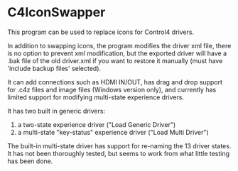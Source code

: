 # C4IconSwapper
This program can be used to replace icons for Control4 drivers.

In addition to swapping icons, the program modifies the driver xml file,
there is no option to prevent xml modification,
but the exported driver will have a .bak file of the old driver.xml if you want to restore it manually
(must have 'include backup files' selected).

It can add connections such as HDMI IN/OUT,
has drag and drop support for .c4z files and image files (Windows version only),
and currently has limited support for modifying multi-state experience drivers.

It has two built in generic drivers:
1) a two-state experience driver ("Load Generic Driver")
2) a multi-state "key-status" experience driver ("Load Multi Driver")

The built-in multi-state driver has support for re-naming the 13 driver states.
It has not been thoroughly tested, but seems to work from what little testing has been done.
